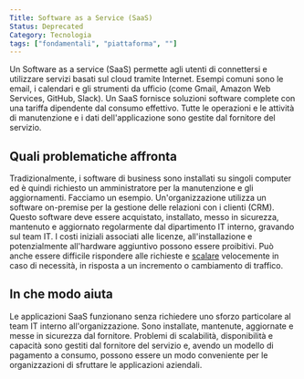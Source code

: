 ```yaml
---
Title: Software as a Service (SaaS)
Status: Deprecated
Category: Tecnologia
tags: ["fondamentali", "piattaforma", ""]
---
```




Un Software as a service (SaaS) permette agli utenti di connettersi e utilizzare servizi basati sul cloud tramite Internet.
Esempi comuni sono le email, i calendari e gli strumenti da ufficio (come Gmail, Amazon Web Services, GitHub, Slack).
Un SaaS fornisce soluzioni software complete con una tariffa dipendente dal consumo effettivo.
Tutte le operazioni e le attività di manutenzione e i dati dell'applicazione sono gestite dal fornitore del servizio.

## Quali problematiche affronta

Tradizionalmente, i software di business sono installati su singoli computer ed è quindi richiesto un amministratore per la manutenzione e gli aggiornamenti.
Facciamo un esempio. Un'organizzazione utilizza un software on-premise per la gestione delle relazioni con i clienti (CRM). Questo software deve essere acquistato, installato, messo in sicurezza, mantenuto e aggiornato regolarmente dal dipartimento IT interno, gravando sul team IT.
I costi iniziali associati alle licenze, all'installazione e potenzialmente all'hardware aggiuntivo possono essere proibitivi.
Può anche essere difficile rispondere alle richieste e [scalare](/it/scalability/) velocemente in caso di necessità, in risposta a un incremento o cambiamento di traffico.

## In che modo aiuta

Le applicazioni SaaS funzionano senza richiedere uno sforzo particolare al team IT interno all'organizzazione.
Sono installate, mantenute, aggiornate e messe in sicurezza dal fornitore.
Problemi di scalabilità, disponibilità e capacità sono gestiti dal fornitore del servizio e, avendo un modello di pagamento a consumo, possono essere un modo conveniente per le organizzazioni di sfruttare le applicazioni aziendali.
